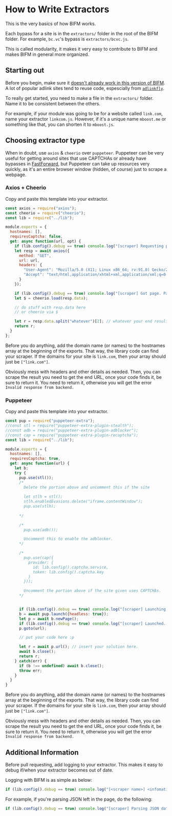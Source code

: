 # How to Write Extractors

This is the very basics of how BIFM works.

Each bypass for a site is in the `extractors/` folder in the root of the BIFM folder. For example, `bc.vc`'s bypass is `extractors/bcvc.js`. 

This is called modularity, it makes it very easy to contribute to BIFM and makes BIFM in general more organized.

## Starting out

Before you begin, make sure it [doesn't already work in this version of BIFM](../INSTANCE.md). A lot of popular adlink sites tend to reuse code, espescially from [`adlinkfly`](../../extractors/adlinkfly.js).

To really get started, you need to make a file in the `extractors/` folder. Name it to be consistent between the others. 

For example, if your module was going to be for a website called `link.com`, name your extractor `linkcom.js`. However, if it's a unique name `mboost.me` or something like that, you can shorten it to `mboost.js`.

## Choosing extractor type

When in doubt, use `axios` & `cheerio` over `puppeteer`. Puppeteer can be very useful for getting around sites that use CAPTCHAs or already have bypasses in [FastForward](https://fastforward.team), but Puppeteer can take up resources very quickly, as it's an entire browser window (hidden, of course) just to scrape a webpage.

### Axios + Cheerio

Copy and paste this template into your extractor.

```js
const axios = require("axios");
const cheerio = require("cheerio");
const lib = require("../lib");

module.exports = {
  hostnames: [],
  requiresCaptcha: false,
  get: async function(url, opt) {
    if (lib.config().debug == true) console.log("[scraper] Requesting page...");
    let resp = await axios({
      method: "GET",
      url: url,
      headers: {
        "User-Agent": "Mozilla/5.0 (X11; Linux x86_64; rv:91.0) Gecko/20100101 Firefox/91.0",
        "Accept": "text/html,application/xhtml+xml,application/xml;q=0.9,image/webp,*/*;q=0.8",
      }
    });

    if (lib.config().debug == true) console.log("[scraper] Got page. Parsing page...");
    let $ = cheerio.load(resp.data);

    // do stuff with resp.data here
    // or cheerio via $

    let r = resp.data.split("whatever")[2]; // whatever your end result is, dont use this obviously though, it's an example
    return r;
  }
};
```

Before you do anything, add the domain name (or names) to the hostnames array at the beginning of the exports. That way, the library code can find your scraper. If the domains for your site is `link.com`, then your array should just be `["link.com"]`.

Obviously mess with headers and other details as needed. Then, you can scrape the result you need to get the end URL, once your code finds it, be sure to return it. You need to return it, otherwise you will get the error `Invalid response from backend.`

### Puppeteer

Copy and paste this template into your extractor.

```js
const pup = require("puppeteer-extra");
//const stl = require("puppeteer-extra-plugin-stealth");
//const adb = require("puppeteer-extra-plugin-adblocker");
//const cap = require("puppeteer-extra-plugin-recaptcha");
const lib = require("../lib");

module.exports = {
  hostnames: [],
  requiresCaptcha: true,
  get: async function(url) {
    let b;
    try {
      pup.use(stl());
      /* 
        Delete the portion above and uncomment this if the site 
        
        let stlh = stl();
        stlh.enabledEvasions.delete("iframe.contentWindow");
        pup.use(stlh);
      
      */

      /*
        pup.use(adb()); 

        Uncomment this to enable the adblocker.
      */

      /* 
        pup.use(cap({
          provider: {
            id: lib.config().captcha.service,
            token: lib.config().captcha.key
          }
        }));

        Uncomment the portion above if the site given uses CAPTCHAs.
      */


      if (lib.config().debug == true) console.log("[scraper] Launching browser...");
      b = await pup.launch({headless: true});
      let p = await b.newPage();
      if (lib.config().debug == true) console.log("[scraper] Launched. Going to page...");
      p.goto(url);

      // put your code here :p

      let r = await p.url(); // insert your solution here.
      await b.close();
      return r;
    } catch(err) {
      if (b !== undefined) await b.close();
      throw err;
    }
  }
}
```

Before you do anything, add the domain name (or names) to the hostnames array at the beginning of the exports. That way, the library code can find your scraper. If the domains for your site is `link.com`, then your array should just be `["link.com"]`.

Obviously mess with headers and other details as needed. Then, you can scrape the result you need to get the end URL, once your code finds it, be sure to return it. You need to return it, otherwise you will get the error `Invalid response from backend.`

## Additional Information

Before pull requesting, add logging to your extractor. This makes it easy to debug if/when your extractor becomes out of date.

Logging with BIFM is as simple as below:

```js
if (lib.config().debug == true) console.log("[<scraper name>] <infomation of what's happening>");
```

For example, if you're parsing JSON left in the page, do the following:

```js
if (lib.config().debug == true) console.log("[scraper] Parsing JSON data...");
```